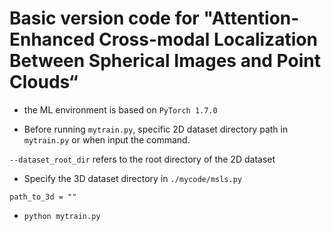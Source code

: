# Basic version code for "Attention-Enhanced Cross-modal Localization Between Spherical Images and Point Clouds“

+ the ML environment is based on `PyTorch 1.7.0`

+ Before running `mytrain.py`, specific 2D dataset directory path in `mytrain.py` or when input the command.

`--dataset_root_dir` refers to the root directory of the 2D dataset

+ Specify the 3D dataset directory in `./mycode/msls.py`

`path_to_3d = ""`

+ `python mytrain.py`
